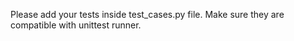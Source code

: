 Please add your tests inside test_cases.py file.
Make sure they are compatible with unittest runner.
